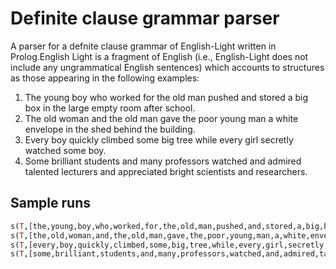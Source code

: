 # Definite clause grammar parser

A parser for a defnite clause grammar of English-Light written in Prolog.English Light is a fragment of English (i.e., English-Light does not include any ungrammatical English sentences) which accounts to structures as those appearing in the following examples:

1. The young boy who worked for the old man pushed and stored a big box in the large
empty room after school.
2. The old woman and the old man gave the poor young man a white envelope in the shed
behind the building.
3. Every boy quickly climbed some big tree while every girl secretly watched some boy.
4. Some brilliant students and many professors watched and admired talented lecturers
and appreciated bright scientists and researchers.

## Sample runs

```prolog
s(T,[the,young,boy,who,worked,for,the,old,man,pushed,and,stored,a,big,box,in,the,large,empty,room,after,school],[]).
s(T,[the,old,woman,and,the,old,man,gave,the,poor,young,man,a,white,envelope,in,the,shed,behind,the,building],[]).
s(T,[every,boy,quickly,climbed,some,big,tree,while,every,girl,secretly,watched,some,boy],[]).
s(T,[some,brilliant,students,and,many,professors,watched,and,admired,talented,lecturers,and,appreciated,bright,scientists,and,researchers],[]).
```

